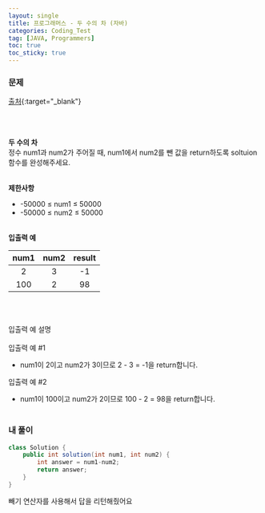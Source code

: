 ```yaml
---
layout: single
title: 프로그래머스 - 두 수의 차 (자바)
categories: Coding_Test
tag: [JAVA, Programmers]
toc: true
toc_sticky: true
---
```


### 문제
[출처](https://school.programmers.co.kr/learn/courses/30/lessons/120803){:target="_blank"}

<br/><br/>

**두 수의 차** <br/>
정수 num1과 num2가 주어질 때, num1에서 num2를 뺀 값을 return하도록 soltuion 함수를 완성해주세요. <br/><br/>

**제한사항**
 * -50000 ≤ num1 ≤ 50000
 * -50000 ≤ num2 ≤ 50000
<br/><br/>

**입출력 예**

num1|num2|result
:---:|:---:|:---:
2|3|-1
100|2|98

<br/><br/>

입출력 예 설명 <br/><br/>
입출력 예 #1
 * num1이 2이고 num2가 3이므로 2 - 3 = -1을 return합니다. <br/>

입출력 예 #2
 * num1이 100이고 num2가 2이므로 100 - 2 = 98을 return합니다.
<br><br/>

### 내 풀이
```java
class Solution {
    public int solution(int num1, int num2) {
        int answer = num1-num2;
        return answer;
    }
}
```
빼기 연산자를 사용해서 답을 리턴해줬어요
